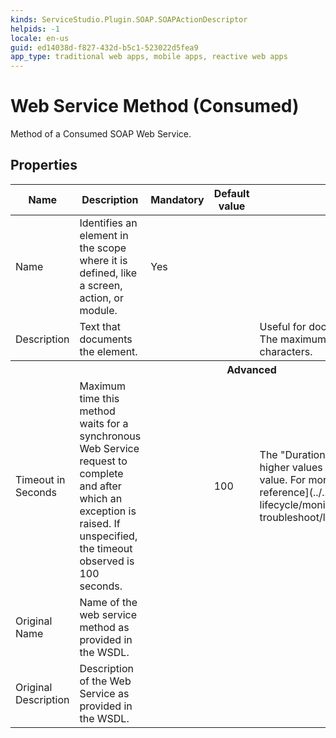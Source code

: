 ```yaml
---
kinds: ServiceStudio.Plugin.SOAP.SOAPActionDescriptor
helpids: -1
locale: en-us
guid: ed14038d-f827-432d-b5c1-523022d5fea9
app_type: traditional web apps, mobile apps, reactive web apps
---
```


# Web Service Method (Consumed)

Method of a Consumed SOAP Web Service.

## Properties

<table markdown="1">
<thead>
<tr>
<th>Name</th>
<th>Description</th>
<th>Mandatory</th>
<th>Default value</th>
<th>Observations</th>
</tr>
</thead>
<tbody>
<tr>
<td title="Name">Name</td>
<td>Identifies an element in the scope where it is defined, like a screen, action, or module.</td>
<td>Yes</td>
<td></td>
<td></td>
</tr>
<tr>
<td title="Description">Description</td>
<td>Text that documents the element.</td>
<td></td>
<td></td>
<td>Useful for documentation purpose.<br/>The maximum size of this property is 2000 characters.</td>
</tr>
<tr >
<th colspan="5">Advanced</th>
</tr>
<tr>
<td title="TimeoutInSeconds">Timeout in Seconds</td>
<td>Maximum time this method waits for a synchronous Web Service request to complete and after which an exception is raised. If unspecified, the timeout observed is 100 seconds.</td>
<td></td>
<td>100</td>
<td>The "Duration" field in integration logs can have higher values than the "Timeout in Seconds" value. For more information check [Log data reference](../../../managing-the-applications-lifecycle/monitor-and-troubleshoot/logging/reference.md#integration).</td>
</tr>
<tr>
<td title="OriginalName">Original Name</td>
<td>Name of the web service method as provided in the WSDL.</td>
<td></td>
<td></td>
<td></td>
</tr>
<tr>
<td title="OriginalDescription">Original Description</td>
<td>Description of the Web Service as provided in the WSDL.</td>
<td></td>
<td></td>
<td></td>
</tr>
</tbody>
</table>

